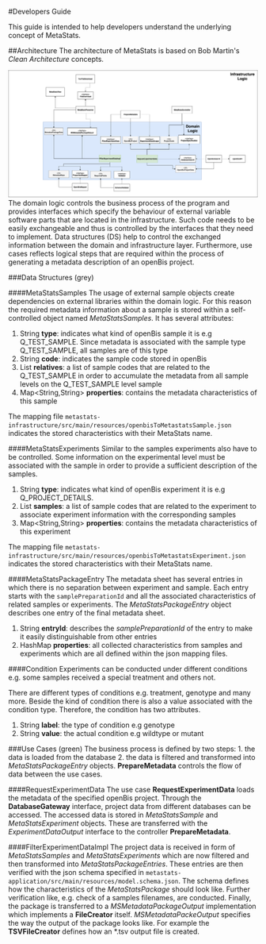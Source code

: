 #Developers Guide

This guide is intended to help developers understand the underlying concept of MetaStats.

##Architecture
The architecture of MetaStats is based on Bob Martin's _Clean Architecture_ concepts.

![architecture](doc/architecture_metaStats-updated_arch.png)
The domain logic controls the business process of the program and provides interfaces which specify the behaviour of external
variable software parts that are located in the infrastructure. Such code needs to be easily exchangeable and thus is
controlled by the interfaces that they need to implement.
Data structures (DS) help to control the exchanged information between the domain and infrastructure layer. Furthermore,
use cases reflects logical steps that are required within the process of generating a metadata description of an openBis project.

###Data Structures (grey)

####MetaStatsSamples
The usage of external sample objects create dependencies on external libraries within the domain logic. For this reason
the required metadata information about a sample is stored within a self-controlled object named _MetaStatsSamples_.
It has several attributes:

 1. String **type**: indicates what kind of openBis sample it is e.g Q_TEST_SAMPLE. 
 Since metadata is associated with the sample type Q_TEST_SAMPLE, all samples are of this type
 2. String **code**: indicates the sample code stored in openBis
 3. List<String> **relatives**: a list of sample codes that are related to the Q_TEST_SAMPLE in order to accumulate
 the metadata from all sample levels on the Q_TEST_SAMPLE level sample
 4. Map<String,String> **properties**: contains the metadata characteristics of this sample 
 
The mapping file `metastats-infrastructure/src/main/resources/openbisToMetastatsSample.json` indicates 
the stored characteristics with their MetaStats name.

####MetaStatsExperiments
Similar to the samples experiments also have to be controlled. Some information on the experimental level must be associated
with the sample in order to provide a sufficient description of the samples.

 1. String **type**: indicates what kind of openBis experiment it is e.g Q_PROJECT_DETAILS. 
 3. List<String> **samples**: a list of sample codes that are related to the experiment to associate experiment information
 with the corresponding samples
 4. Map<String,String> **properties**: contains the metadata characteristics of this experiment 
 
The mapping file `metastats-infrastructure/src/main/resources/openbisToMetastatsExperiment.json` indicates 
the stored characteristics with their MetaStats name.

####MetaStatsPackageEntry
The metadata sheet has several entries in which there is no separation between experiment and sample.
Each entry starts with the ``samplePreparationId`` and all the associated characteristics of related samples or experiments.
The _MetaStatsPackageEntry_ object describes one entry of the final metadata sheet.

 1. String **entryId**: describes the _samplePreparationId_ of the entry to make it easily distinguishable from other entries
 2. HashMap **properties**: all collected characteristics from samples and experiments which are all defined within the json mapping files.

####Condition
Experiments can be conducted under different conditions e.g. some samples received a special treatment and others not.

There are different types of conditions e.g. treatment, genotype and many more. Beside the kind of condition there is also a 
value associated with the condition type. Therefore, the condition has two attributes.

 1. String **label**: the type of condition e.g genotype
 2. String **value**: the actual condition e.g wildtype or mutant

###Use Cases (green)
The business process is defined by two steps: 1. the data is loaded from the database 2. the data is filtered and transformed
into _MetaStatsPackageEntry_ objects. **PrepareMetadata** controls the flow of data between the use cases.

####RequestExperimentData
The use case **RequestExperimentData** loads the metadata of the specified openBis project. 
Through the **DatabaseGateway** interface, project data from different databases can be accessed. The accessed data
is stored in _MetaStatsSample_ and _MetaStatsExperiment_ objects. These are transferred with the _ExperimentDataOutput_
interface to the controller **PrepareMetadata**.

####FilterExperimentDataImpl
The project data is received in form of _MetaStatsSamples_ and _MetaStatsExperiments_ which are now filtered and then 
transformed into _MetaStatsPackageEntries_. These entries are then verified with the json schema specified in
`metastats-application/src/main/resources/model.schema.json`. The schema defines how the characteristics
of the _MetaStatsPackage_ should look like. Further verification like, e.g. check of a samples filenames, are conducted.
Finally, the package is transferred to a _MSMetadataPackageOutput_ implementation which implements a **FileCreator** itself.
_MSMetadataPackeOutput_ specifies the way the output of the package looks like. For example the **TSVFileCreator** defines how an *.tsv output file is created. 




